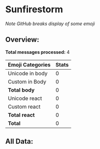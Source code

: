 # Sunfirestorm

*Note GitHub breaks display of some emoji*

## Overview:

**Total messages processed:** 4

Emoji Categories | Stats
-------|--------
Unicode in body | 0
Custom in Body | 0
**Total body** | 0
Unicode react | 0
Custom react | 0
**Total react** | 0
**Total** | 0

## All Data:

